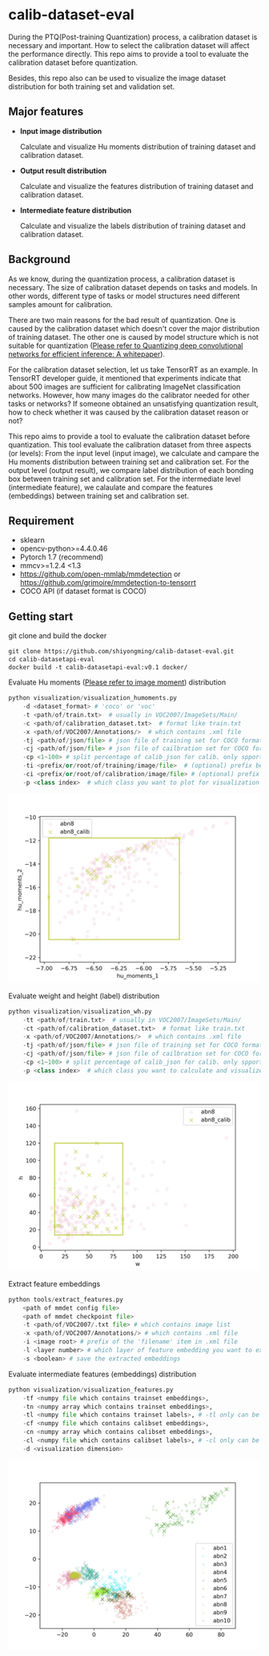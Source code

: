 # calib-dataset-eval
During the PTQ(Post-training Quantization) process, a calibration dataset is necessary and important.
How to select the calibration dataset will affect the performance directly.
This repo aims to provide a tool to evaluate the calibration dataset before quantization.

Besides, this repo also can be used to visualize the image dataset distribution for both training set and validation set.

## Major features
- **Input image distribution**
  
    Calculate and visualize Hu moments distribution of training dataset and calibration dataset.

- **Output result distribution**
  
    Calculate and visualize the features distribution of training dataset and calibration dataset.

- **Intermediate feature distribution**

    Calculate and visualize the labels distribution of training dataset and calibration dataset.


## Background
As we know, during the quantization process, a calibration dataset is necessary.
The size of calibration dataset depends on tasks and models.
In other words, different type of tasks or model structures need different samples amount for calibration.

There are two main reasons for the bad result of quantization.
One is caused by the calibration dataset which doesn't cover the major distribution of training dataset.
The other one is caused by model structure which is not suitable for quantization ([Please refer to Quantizing deep convolutional networks for efficient inference: A whitepaper](https://arxiv.org/pdf/1806.08342.pdf)).

For the calibration dataset selection, let us take TensorRT as an example.
In TensorRT developer guide, it mentioned that experiments indicate that about 500 images are sufficient for calibrating ImageNet classification networks.
However, how many images do the calibrator needed for other tasks or networks?
If someone obtained an unsatisfying quantization result, how to check whether it was caused by the calibration dataset reason or not?

This repo aims to provide a tool to evaluate the calibration dataset before quantization.
This tool evaluate the calibration dataset from three aspects (or levels): 
From the input level (input image), we calculate and campare the Hu moments distribution between training set and calibration set. 
For the output level (output result), we compare label distribution of each bonding box between training set and calibration set. 
For the intermediate level (intermediate feature), we calaulate and compare the features (embeddings) between training set and calibration set.

## Requirement
- sklearn     
- opencv-python>=4.4.0.46     
- Pytorch 1.7 (recommend)
- mmcv>=1.2.4 <1.3 
- https://github.com/open-mmlab/mmdetection or https://github.com/grimoire/mmdetection-to-tensorrt
- COCO API (if dataset format is COCO)


## Getting start
git clone and build the docker
```shell
git clone https://github.com/shiyongming/calib-dataset-eval.git
cd calib-datasetapi-eval
docker build -t calib-datasetapi-eval:v0.1 docker/
```

Evaluate Hu moments ([Please refer to image moment](https://en.wikipedia.org/wiki/Image_moment#cite_note-%E2%80%9Chu-1)) distribution
```python
python visualization/visualization_humoments.py 
    -d <dataset_format> # 'coco' or 'voc'
    -t <path/of/train.txt>  # usually in VOC2007/ImageSets/Main/ 
    -c <path/of/calibration_dataset.txt>  # format like train.txt
    -x <path/of/VOC2007/Annotations/>  # which contains .xml file
    -tj <path/of/json/file> # json file of training set for COCO format
    -cj <path/of/json/file> # json file of cailbration set for COCO format
    -cp <1~100> # split percentage of calib_json for calib. only spport coco format.
    -ti <prefix/or/root/of/training/image/file>  # (optional) prefix before image 'filename'
    -ci <prefix/or/root/of/calibration/image/file> # (optional) prefix before image 'filename'
    -p <class index>  # which class you want to plot for visualization
```
![Hu moments ditribution](visualization/visualization_results/hu_moments.png) 


Evaluate weight and height (label) distribution
```python
python visualization/visualization_wh.py
    -tt <path/of/train.txt>  # usually in VOC2007/ImageSets/Main/ 
    -ct <path/of/calibration_dataset.txt>  # format like train.txt 
    -x <path/of/VOC2007/Annotations/>  # which contains .xml file 
    -tj <path/of/json/file> # json file of training set for COCO format
    -cj <path/of/json/file> # json file of cailbration set for COCO format
    -cp <1~100> # split percentage of calib_json for calib. only spport coco format.
    -p <class index>  # which class you want to calculate and visualize
``` 
![Labels ditribution](visualization/visualization_results/wh.png) 

Extract feature embeddings
```python
python tools/extract_features.py 
    <path of mmdet config file> 
    <path of mmdet checkpoint file> 
    -t <path/of/VOC2007/.txt file> # which contains image list
    -x <path/of/VOC2007/Annotations/> # which contains .xml file
    -i <image root> # prefix of the 'filename' item in .xml file
    -l <layer number> # which layer of feature embedding you want to extract (count from back to front)
    -s <boolean> # save the extracted embeddings
```

Evaluate intermediate features (embeddings) distribution
```python
python visualization/visualization_features.py
    -tf <numpy file which contains trainset embeddings>,
    -tn <numpy array which contains trainset embeddings>,
    -tl <numpy file which contains trainset labels>, # -tl only can be set when each image only contains one label
    -cf <numpy file which contains calibset embeddings>,
    -cn <numpy array which contains calibset embeddings>,
    -cl <numpy file which contains calibset labels>, # -cl only can be set when each image only contains one label
    -d <visualization dimension>
```
![embeddings distribution](visualization/visualization_results/features_distribution.png)